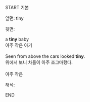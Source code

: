 START
기본

앞면:
tiny


뒷면:
<div>a <b>tiny</b> baby </div><div>아주 작은 아기</div><div><br></div><div><div>Seen from above the cars looked <strong>tiny</strong>. </div><div><div>위에서 보니 차들이 아주 조그마했다.</div></div></div><div><br></div><div>아주 작은</div>


해석:
<!--ID: 1746614454851-->
END